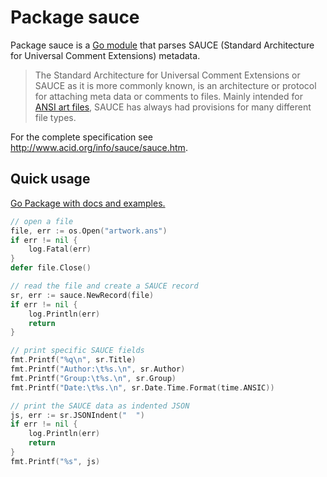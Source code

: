 # Package sauce

Package sauce is a [Go module](https://go.dev/) that parses SAUCE (Standard Architecture for
Universal Comment Extensions) metadata.

> The Standard Architecture for Universal Comment Extensions or SAUCE as it is
more commonly known, is an architecture or protocol for attaching meta data
or comments to files. Mainly intended for [ANSI art files](https://en.wikipedia.org/wiki/ANSI_art), SAUCE has always
had provisions for many different file types.

For the complete specification see http://www.acid.org/info/sauce/sauce.htm.

## Quick usage


[Go Package with docs and examples.](https://pkg.go.dev/github.com/bengarrett/sauce)

```go
// open a file
file, err := os.Open("artwork.ans")
if err != nil {
    log.Fatal(err)
}
defer file.Close()

// read the file and create a SAUCE record
sr, err := sauce.NewRecord(file)
if err != nil {
    log.Println(err)
    return
}

// print specific SAUCE fields
fmt.Printf("%q\n", sr.Title)
fmt.Printf("Author:\t%s.\n", sr.Author)
fmt.Printf("Group:\t%s.\n", sr.Group)
fmt.Printf("Date:\t%s.\n", sr.Date.Time.Format(time.ANSIC))

// print the SAUCE data as indented JSON
js, err := sr.JSONIndent("  ")
if err != nil {
    log.Println(err)
    return
}
fmt.Printf("%s", js)
```